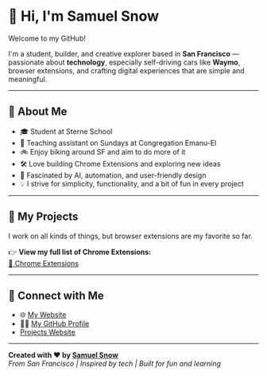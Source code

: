 # 👋 Hi, I'm Samuel Snow

Welcome to my GitHub!

I'm a student, builder, and creative explorer based in **San Francisco** — passionate about **technology**, especially self-driving cars like **Waymo**, browser extensions, and crafting digital experiences that are simple and meaningful.

---

## 🧠 About Me

- 🎓 Student at Sterne School  
- 🕍 Teaching assistant on Sundays at Congregation Emanu-El  
- 🚲 Enjoy biking around SF and aim to do more of it  
- 🛠️ Love building Chrome Extensions and exploring new ideas  
- 🤖 Fascinated by AI, automation, and user-friendly design  
- 💡 I strive for simplicity, functionality, and a bit of fun in every project  

---

## 📂 My Projects

I work on all kinds of things, but browser extensions are my favorite so far.

👉 **View my full list of Chrome Extensions:**  
[📁 Chrome Extensions](https://github.com/samsnow850/projects/blob/master/chrome-extensions.md)

---

## 🔗 Connect with Me

- 🌐 [My Website](https://samuelesnow.co)
- 🧑‍💻 [My GitHub Profile](https://github.com/samsnow850)
- [Projects Website](https://samsnow850.github.io/projects/)

---

**Created with ❤️ by [Samuel Snow](https://github.com/samsnow850)**  
*From San Francisco | Inspired by tech | Built for fun and learning*
